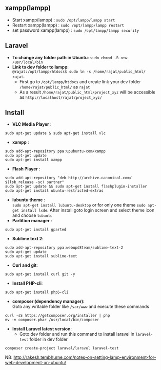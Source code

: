 ## xampp(lampp) ##
- Start xampp(lampp) : `sudo /opt/lampp/lampp start`
- Restart xampp(lampp) : `sudo /opt/lampp/lampp restart`
- set password xampp(lampp) : `sudo /opt/lampp/lampp security`

## Laravel ##
- <b>To change any folder path in Ubuntu</b>: `sudo chmod -R o+w /usr/local/bin`
- <b>Link to dev folder to lampp</b>:  
  `@rajat:/opt/lampp/htdocs$ sudo ln -s /home/rajat/public_html/ rajat`. 
  - First go to `/opt/lampp/htdocs` and create link your dev folder `/home/rajat/public_html/` as `rajat`
  - As a result `/home/rajat/public_html/project_xyz` will be accessible as `http://localhost/rajat/project_xyz/`

## Install ##
- <b>VLC Media Player</b> :   
```
sudo apt-get update & sudo apt-get install vlc
```
- <b>xampp</b> : 
```
sudo add-apt-repository ppa:upubuntu-com/xampp  
sudo apt-get update 
sudo apt-get install xampp
```
- <b>Flash Player</b> : 
```
sudo add-apt-repository "deb http://archive.canonical.com/ $(lsb_release -sc) partner"
sudo apt-get update && sudo apt-get install flashplugin-installer
sudo apt-get install ubuntu-restricted-extras
```  
- <b>lubuntu theme</b> :   
`sudo apt-get install lubuntu-desktop` or for only one theme `sudo apt-get install lxde`. After install goto login screen and select theme icon and choose `lubuntu`
- <b>Partition manager</b> :  
```
sudo apt-get install gparted
```
- <b>Sublime text 2</b>:
```
sudo add-apt-repository ppa:webupd8team/sublime-text-2
sudo apt-get update
sudo apt-get install sublime-text
```
- <b>Curl and git</b>:  
```
sudo apt-get install curl git -y
```
- <b>Install PHP-cli</b>:  
```
sudo apt-get install php5-cli
```
- <b>composer (dependency manager)</b>:  
  Goto any writable folder like `/var/www` and execute these commands
```
curl -sS https://getcomposer.org/installer | php
mv -v composer.phar /usr/local/bin/composer
```
- <b>Install Laravel latest version</b>:  
  - Goto dev folder and run this command to install laravel in `laravel-test` folder in dev folder
```
composer create-project laravel/laravel laravel-test
```

NB: http://rakesh.tembhurne.com/notes-on-setting-lamp-environment-for-web-development-on-ubuntu/
